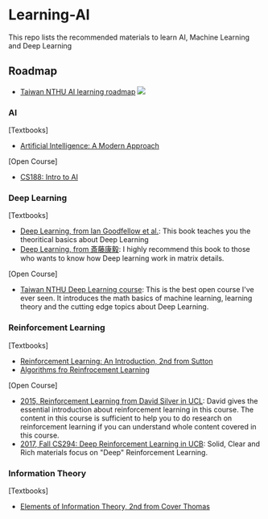 # Learning-AI

This repo lists the recommended materials to learn AI, Machine Learning and Deep Learning

## Roadmap
- [Taiwan NTHU AI learning roadmap](https://idea.cs.nthu.edu.tw/~AIcoursemap/home/index)
![](https://idea.cs.nthu.edu.tw/~AIcoursemap/home/assets/images/roadmap/static/Course-Roadmap.svg)

### AI
[Textbooks]
- [Artificial Intelligence: A Modern Approach](http://aima.cs.berkeley.edu/)

[Open Course]
- [CS188: Intro to AI](http://ai.berkeley.edu/home.html) 

### Deep Learning
[Textbooks]
- [Deep Learning, from Ian Goodfellow et al.](http://www.deeplearningbook.org/): This book teaches you the theoritical basics about Deep Learning
- [Deep Learning, from 斎藤康毅](https://cf-assets2.tenlong.com.tw/products/images/000/109/549/original/A523.jpg?1525539712): I highly recommend this book to those who wants to know how Deep learning work in matrix details.

[Open Course]
- [Taiwan NTHU Deep Learning course](https://nthu-datalab.github.io/ml/index.html): This is the best open course I've ever seen. It introduces the math basics of machine learning, learning theory and the cutting edge topics about Deep Learning.

### Reinforcement Learning
[Textbooks]
- [Reinforcement Learning: An Introduction, 2nd from Sutton](http://incompleteideas.net/book/the-book-2nd.html)
- [Algorithms fro Reinfrocement Learning](https://sites.ualberta.ca/~szepesva/RLBook.html)

[Open Course]
- [2015, Reinforcement Learning from David Silver in UCL](http://www0.cs.ucl.ac.uk/staff/d.silver/web/Teaching.html): David gives the essential introduction about reinforcement learning in this course. The content in this course is sufficient to help you to do research on reinforcement learning if you can understand whole content covered in this course.
- [2017, Fall CS294: Deep Reinforcement Learning in UCB](http://rll.berkeley.edu/deeprlcourse/): Solid, Clear and Rich materials focus on "Deep" Reinforcement Learning. 

### Information Theory
[Textbooks]
- [Elements of Information Theory, 2nd from Cover Thomas](https://www.wiley.com/en-us/Elements+of+Information+Theory%2C+2nd+Edition-p-9780471241959)
